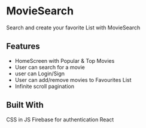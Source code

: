 # MovieSearch

Search and create your favorite List with MovieSearch





## Features

- HomeScreen with Popular & Top Movies
- User can search for a movie
- user can Login/Sign
- User can add/remove movies to Favourites List
- Infinite scroll pagination



## Built With

CSS in JS
Firebase for authentication
React

